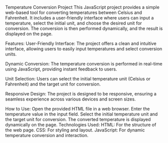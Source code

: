 Temperature Conversion Project
This JavaScript project provides a simple web-based tool for converting temperatures between Celsius and Fahrenheit. It includes a user-friendly interface where users can input a temperature, select the initial unit, and choose the desired unit for conversion. The conversion is then performed dynamically, and the result is displayed on the page.

Features:
User-Friendly Interface: The project offers a clean and intuitive interface, allowing users to easily input temperatures and select conversion units.

Dynamic Conversion: The temperature conversion is performed in real-time using JavaScript, providing instant feedback to users.

Unit Selection: Users can select the initial temperature unit (Celsius or Fahrenheit) and the target unit for conversion.

Responsive Design: The project is designed to be responsive, ensuring a seamless experience across various devices and screen sizes.

How to Use:
Open the provided HTML file in a web browser.
Enter the temperature value in the input field.
Select the initial temperature unit and the target unit for conversion.
The converted temperature is displayed dynamically on the page.
Technologies Used:
HTML: For the structure of the web page.
CSS: For styling and layout.
JavaScript: For dynamic temperature conversion and interaction.
